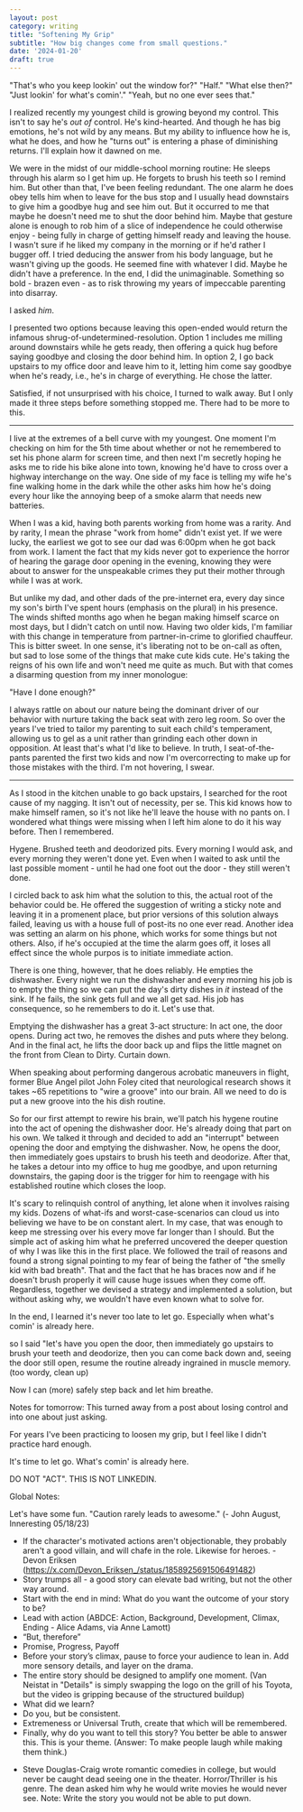 ```yaml
---
layout: post
category: writing
title: "Softening My Grip"
subtitle: "How big changes come from small questions."
date: '2024-01-20'
draft: true
---
```


<!-- "Waiting on my wife." -->
"That's who you keep lookin' out the window for?"
"Half."
"What else then?"
"Just lookin' for what's comin'."
"Yeah, but no one ever sees that."

I realized recently my youngest child is growing beyond my control. This isn't to say he's _out of_ control. He's kind-hearted. And though he has big emotions, he's not wild by any means. But my ability to influence how he is, what he does, and how he "turns out" is entering a phase of diminishing returns. I'll explain how it dawned on me.

We were in the midst of our middle-school morning routine: He sleeps through his alarm so I get him up. He forgets to brush his teeth so I remind him. But other than that, I've been feeling redundant. The one alarm he does obey tells him when to leave for the bus stop and I usually head downstairs to give him a goodbye hug and see him out. But it occurred to me that maybe he doesn't need me to shut the door behind him. Maybe that gesture alone is enough to rob him of a slice of independence he could otherwise enjoy - being fully in charge of getting himself ready and leaving the house. I wasn't sure if he liked my company in the morning or if he'd rather I bugger off. I tried deducing the answer from his body language, but he wasn't giving up the goods. He seemed fine with whatever I did. Maybe he didn't have a preference. In the end, I did the unimaginable. Something so bold - brazen even - as to risk throwing my years of impeccable parenting into disarray.

I asked _him_.

I presented two options because leaving this open-ended would return the infamous shrug-of-undetermined-resolution. Option 1 includes me milling around downstairs while he gets ready, then offering a quick hug before saying goodbye and closing the door behind him. In option 2, I go back upstairs to my office door and leave him to it, letting him come say goodbye when he's ready, i.e., he's in charge of everything. He chose the latter.

Satisfied, if not unsurprised with his choice, I turned to walk away. But I only made it three steps before something stopped me. There had to be more to this.

------

I live at the extremes of a bell curve with my youngest. One moment I'm checking on him for the 5th time about whether or not he remembered to set his phone alarm for screen time, and then next I'm secretly hoping he asks me to ride his bike alone into town, knowing he'd have to cross over a highway interchange on the way. One side of my face is telling my wife he's fine walking home in the dark while the other asks him how he's doing every hour like the annoying beep of a smoke alarm that needs new batteries.

When I was a kid, having both parents working from home was a rarity. And by rarity, I mean the phrase "work from home" didn't exist yet. If we were lucky, the earliest we got to see our dad was 6:00pm when he got back from work. I lament the fact that my kids never got to experience the horror of hearing the garage door opening in the evening, knowing they were about to answer for the unspeakable crimes they put their mother through while I was at work. 

But unlike my dad, and other dads of the pre-internet era, every day since my son's birth I've spent hours (emphasis on the plural) in his presence. The winds shifted months ago when he began making himself scarce on most days, but I didn't catch on until now. Having two older kids, I'm familiar with this change in temperature from partner-in-crime to glorified chauffeur. This is bitter sweet. In one sense, it's liberating not to be on-call as often, but sad to lose some of the things that make cute kids cute. He's taking the reigns of his own life and won't need me quite as much. But with that comes a disarming question from my inner monologue:

"Have I done enough?"

I always rattle on about our nature being the dominant driver of our behavior with nurture taking the back seat with zero leg room. So over the years I've tried to tailor my parenting to suit each child's temperament, allowing us to gel as a unit rather than grinding each other down in opposition. At least that's what I'd like to believe. In truth, I seat-of-the-pants parented the first two kids and now I'm overcorrecting to make up for those mistakes with the third. I'm not hovering, I swear.

------

As I stood in the kitchen unable to go back upstairs, I searched for the root cause of my nagging. It isn't out of necessity, per se. This kid knows how to make himself ramen, so it's not like he'll leave the house with no pants on. I wondered what things were missing when I left him alone to do it his way before. Then I remembered.

Hygene. Brushed teeth and deodorized pits. Every morning I would ask, and every morning they weren't done yet. Even when I waited to ask until the last possible moment - until he had one foot out the door - they still weren't done. 

I circled back to ask him what the solution to this, the actual root of the behavior could be. He offered the suggestion of writing a sticky note and leaving it in a promenent place, but prior versions of this solution always failed, leaving us with a house full of post-its no one ever read. Another idea was setting an alarm on his phone, which works for some things but not others. Also, if he's occupied at the time the alarm goes off, it loses all effect since the whole purpos is to initiate immediate action.

There is one thing, however, that he does reliably. He empties the dishwasher. Every night we run the dishwasher and every morning his job is to empty the thing so we can put the day's dirty dishes in _it_ instead of the sink. If he fails, the sink gets full and we all get sad. His job has consequence, so he remembers to do it. Let's use that.

Emptying the dishwasher has a great 3-act structure: In act one, the door opens. During act two, he removes the dishes and puts where they belong. And in the final act, he lifts the door back up and flips the little magnet on the front from Clean to Dirty. Curtain down.

When speaking about performing dangerous acrobatic maneuvers in flight, former Blue Angel pilot John Foley cited that neurological research shows it takes ~65 repetitions to "wire a groove" into our brain. All we need to do is put a new groove into the his dish routine.

So for our first attempt to rewire his brain, we'll patch his hygene routine into the act of opening the dishwasher door. He's already doing that part on his own. We talked it through and decided to add an "interrupt" between opening the door and emptying the dishwasher. Now, he opens the door, then immediately goes upstairs to brush his teeth and deodorize. After that, he takes a detour into my office to hug me goodbye, and upon returning downstairs, the gaping door is the trigger for him to reengage with his established routine which closes the loop.

It's scary to relinquish control of anything, let alone when it involves raising my kids. Dozens of what-ifs and worst-case-scenarios can cloud us into believing we have to be on constant alert. In my case, that was enough to keep me stressing over his every move far longer than I should. But the simple act of asking him what he preferred uncovered the deeper question of why I was like this in the first place. We followed the trail of reasons and found a strong signal pointing to my fear of being the father of "the smelly kid with bad breath". That and the fact that he has braces now and if he doesn't brush properly it will cause huge issues when they come off. Regardless, together we devised a strategy and implemented a solution, but without asking why, we wouldn't have even known what to solve for.

In the end, I learned it's never too late to let go. Especially when what's comin' is already here.



so I said "let's have you open the door, then immediately go upstairs to brush your teeth and deodorize, then you can come back down and, seeing the door still open, resume the routine already ingrained in muscle memory. (too wordy, clean up)

Now I can (more) safely step back and let him breathe.





Notes for tomorrow: This turned away from a post about losing control and into one about just asking. 

For years I've been practicing to loosen my grip, but I feel like I didn't practice hard enough.


<!-- Ending? -->
It's time to let go. What's comin' is already here.


DO NOT "ACT". THIS IS NOT LINKEDIN.

Global Notes:

Let's have some fun. "Caution rarely leads to awesome." (- John August, Inneresting 05/18/23)

- If the character's motivated actions aren't objectionable, they probably aren't a good villain, and will chafe in the role. Likewise for heroes. -Devon Eriksen (https://x.com/Devon_Eriksen_/status/1858925691506491482)
- Story trumps all - a good story can elevate bad writing, but not the other way around.
- Start with the end in mind: What do you want the outcome of your story to be?
- Lead with action (ABDCE: Action, Background, Development, Climax, Ending - Alice Adams, via Anne Lamott)
- “But, therefore”
- Promise, Progress, Payoff
- Before your story’s climax, pause to force your audience to lean in. Add more sensory details, and layer on the drama.
- The entire story should be designed to amplify one moment. (Van Neistat in "Details" is simply swapping the logo on the grill of his Toyota, but the video is gripping because of the structured buildup)
- What did we learn?
- Do you, but be consistent.
- Extremeness or Universal Truth, create that which will be remembered.
- Finally, why do you want to tell this story? You better be able to answer this. This is your theme. (Answer: To make people laugh while making them think.)

<!-- Candidate note -->
- Steve Douglas-Craig wrote romantic comedies in college, but would never be caught dead seeing one in the theater. Horror/Thriller is his genre. The dean asked him why he would write movies he would never see. Note: Write the story you would not be able to put down.